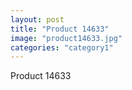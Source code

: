 ```yaml
---
layout: post
title: "Product 14633"
image: "product14633.jpg"
categories: "category1"
---
```

Product 14633
